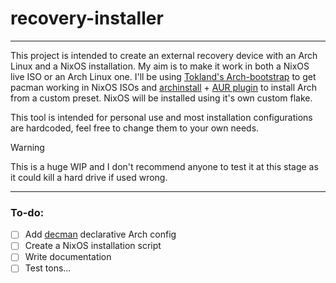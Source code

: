 # recovery-installer

---

This project is intended to create an external recovery device with an Arch Linux and a NixOS installation.
My aim is to make it work in both a NixOS live ISO or an Arch Linux one.
I'll be using [Tokland's Arch-bootstrap](https://github.com/tokland/arch-bootstrap) to get pacman working in NixOS ISOs and [archinstall](https://github.com/archlinux/archinstall) + [AUR plugin](https://github.com/torxed/archinstall-aur) to install Arch from a custom preset.
NixOS will be installed using it's own custom flake.

This tool is intended for personal use and most installation configurations are hardcoded, feel free to change them to your own needs.


> [!WARNING]
> This is a huge WIP and I don't recommend anyone to test it at this stage as it could kill a hard drive if used wrong.

---

### To-do:
- [ ] Add [decman](https://github.com/kiviktnm/decman) declarative Arch config
- [ ] Create a NixOS installation script
- [ ] Write documentation
- [ ] Test tons...
